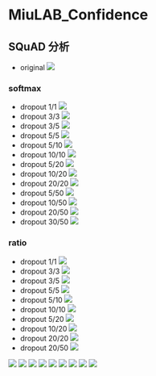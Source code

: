 # MiuLAB_Confidence

## SQuAD 分析
* original
    ![](https://i.imgur.com/G27HM7Y.png)
### softmax
* dropout 1/1
    ![](https://i.imgur.com/R5joxFK.png)
* dropout 3/3
    ![](https://i.imgur.com/I5vncAo.png)
* dropout 3/5
    ![](https://i.imgur.com/tCLNsN6.png)
* dropout 5/5
    ![](https://i.imgur.com/xNBN4OT.png)
* dropout 5/10
    ![](https://i.imgur.com/6lWYE7J.png)
* dropout 10/10
    ![](https://i.imgur.com/5Hp94At.png)
* dropout 5/20
    ![](https://i.imgur.com/Xrv16PR.png)
* dropout 10/20
    ![](https://i.imgur.com/PKZb5Yd.png)
* dropout 20/20
    ![](https://i.imgur.com/FiS7DRM.png)
* dropout 5/50
    ![](https://i.imgur.com/cJw4bQn.png)
* dropout 10/50
    ![](https://i.imgur.com/QQPosPM.png)
* dropout 20/50
    ![](https://i.imgur.com/Zspv7rF.png)
* dropout 30/50
    ![](https://i.imgur.com/y3PwAab.png)
### ratio
* dropout 1/1
    ![](https://i.imgur.com/d03gMgc.png)
* dropout 3/3
    ![](https://i.imgur.com/NspHNwg.png)
* dropout 3/5
    ![](https://i.imgur.com/Rh3wQS7.png)
* dropout 5/5
    ![](https://i.imgur.com/Hqle9ap.png)
* dropout 5/10
    ![](https://i.imgur.com/JOC6HhT.png)
* dropout 10/10
    ![](https://i.imgur.com/LEbw3tM.png)
* dropout 5/20
    ![](https://i.imgur.com/P5I99Li.png)
* dropout 10/20
    ![](https://i.imgur.com/8WnnpYa.png)
* dropout 20/20
    ![](https://i.imgur.com/rlism5D.png)
* dropout 20/50
    ![](https://i.imgur.com/ne6pbqi.png)


![](https://i.imgur.com/JlBiLkD.png)
![](https://i.imgur.com/ArNcJZv.png)
![](https://i.imgur.com/7XIFGt7.png)
![](https://i.imgur.com/Kashyzt.png)
![](https://i.imgur.com/t83REER.png)
![](https://i.imgur.com/ZjZIyvA.png)
![](https://i.imgur.com/5wFatmS.png)
![](https://i.imgur.com/kR41fDW.png)
![](https://i.imgur.com/vYESH3Z.png)
